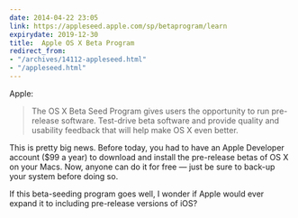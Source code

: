 ```yaml
---
date: 2014-04-22 23:05
link: https://appleseed.apple.com/sp/betaprogram/learn
expirydate: 2019-12-30
title:  Apple OS X Beta Program
redirect_from:
- "/archives/14112-appleseed.html"
- "/appleseed.html"
---
```



Apple: 

> The OS X Beta Seed Program gives users the opportunity to run pre-release software. Test-drive beta software and provide quality and usability feedback that will help make OS X even better.

This is pretty big news. Before today, you had to have an Apple Developer account ($99 a year) to download and install the pre-release betas of OS X on your Macs. Now, anyone can do it for free &mdash; just be sure to back-up your system before doing so.

If this beta-seeding program goes well, I wonder if Apple would ever expand it to including pre-release versions of iOS? 
